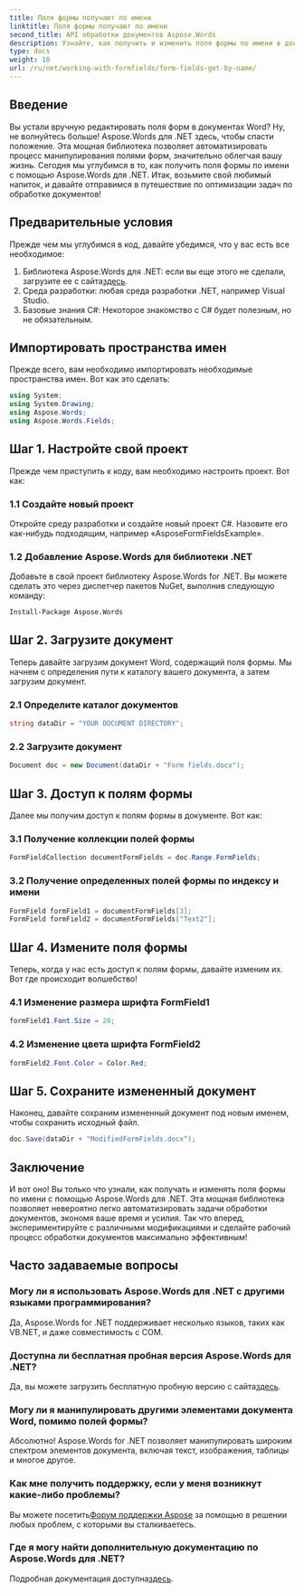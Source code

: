 ```yaml
---
title: Поля формы получают по имени
linktitle: Поля формы получают по имени
second_title: API обработки документов Aspose.Words
description: Узнайте, как получить и изменить поля формы по имени в документах Word с помощью Aspose.Words для .NET, с помощью этого подробного пошагового руководства.
type: docs
weight: 10
url: /ru/net/working-with-formfields/form-fields-get-by-name/
---
```

## Введение

Вы устали вручную редактировать поля форм в документах Word? Ну, не волнуйтесь больше! Aspose.Words для .NET здесь, чтобы спасти положение. Эта мощная библиотека позволяет автоматизировать процесс манипулирования полями форм, значительно облегчая вашу жизнь. Сегодня мы углубимся в то, как получить поля формы по имени с помощью Aspose.Words для .NET. Итак, возьмите свой любимый напиток, и давайте отправимся в путешествие по оптимизации задач по обработке документов!

## Предварительные условия

Прежде чем мы углубимся в код, давайте убедимся, что у вас есть все необходимое:

1.  Библиотека Aspose.Words для .NET: если вы еще этого не сделали, загрузите ее с сайта[здесь](https://releases.aspose.com/words/net/).
2. Среда разработки: любая среда разработки .NET, например Visual Studio.
3. Базовые знания C#: Некоторое знакомство с C# будет полезным, но не обязательным.

## Импортировать пространства имен

Прежде всего, вам необходимо импортировать необходимые пространства имен. Вот как это сделать:

```csharp
using System;
using System.Drawing;
using Aspose.Words;
using Aspose.Words.Fields;
```

## Шаг 1. Настройте свой проект

Прежде чем приступить к коду, вам необходимо настроить проект. Вот как:

### 1.1 Создайте новый проект

Откройте среду разработки и создайте новый проект C#. Назовите его как-нибудь подходящим, например «AsposeFormFieldsExample».

### 1.2 Добавление Aspose.Words для библиотеки .NET

Добавьте в свой проект библиотеку Aspose.Words for .NET. Вы можете сделать это через диспетчер пакетов NuGet, выполнив следующую команду:

```bash
Install-Package Aspose.Words
```

## Шаг 2. Загрузите документ

Теперь давайте загрузим документ Word, содержащий поля формы. Мы начнем с определения пути к каталогу вашего документа, а затем загрузим документ.

### 2.1 Определите каталог документов

```csharp
string dataDir = "YOUR DOCUMENT DIRECTORY";
```

### 2.2 Загрузите документ

```csharp
Document doc = new Document(dataDir + "Form fields.docx");
```

## Шаг 3. Доступ к полям формы

Далее мы получим доступ к полям формы в документе. Вот как:

### 3.1 Получение коллекции полей формы

```csharp
FormFieldCollection documentFormFields = doc.Range.FormFields;
```

### 3.2 Получение определенных полей формы по индексу и имени

```csharp
FormField formField1 = documentFormFields[3];
FormField formField2 = documentFormFields["Text2"];
```

## Шаг 4. Измените поля формы

Теперь, когда у нас есть доступ к полям формы, давайте изменим их. Вот где происходит волшебство!

### 4.1 Изменение размера шрифта FormField1

```csharp
formField1.Font.Size = 20;
```

### 4.2 Изменение цвета шрифта FormField2

```csharp
formField2.Font.Color = Color.Red;
```

## Шаг 5. Сохраните измененный документ

Наконец, давайте сохраним измененный документ под новым именем, чтобы сохранить исходный файл.

```csharp
doc.Save(dataDir + "ModifiedFormFields.docx");
```

## Заключение

И вот оно! Вы только что узнали, как получать и изменять поля формы по имени с помощью Aspose.Words для .NET. Эта мощная библиотека позволяет невероятно легко автоматизировать задачи обработки документов, экономя ваше время и усилия. Так что вперед, экспериментируйте с различными модификациями и сделайте рабочий процесс обработки документов максимально эффективным!

## Часто задаваемые вопросы

### Могу ли я использовать Aspose.Words для .NET с другими языками программирования?

Да, Aspose.Words for .NET поддерживает несколько языков, таких как VB.NET, и даже совместимость с COM.

### Доступна ли бесплатная пробная версия Aspose.Words для .NET?

 Да, вы можете загрузить бесплатную пробную версию с сайта[здесь](https://releases.aspose.com/).

### Могу ли я манипулировать другими элементами документа Word, помимо полей формы?

Абсолютно! Aspose.Words for .NET позволяет манипулировать широким спектром элементов документа, включая текст, изображения, таблицы и многое другое.

### Как мне получить поддержку, если у меня возникнут какие-либо проблемы?

 Вы можете посетить[Форум поддержки Aspose](https://forum.aspose.com/c/words/8) за помощью в решении любых проблем, с которыми вы сталкиваетесь.

### Где я могу найти дополнительную документацию по Aspose.Words для .NET?

 Подробная документация доступна[здесь](https://reference.aspose.com/words/net/).